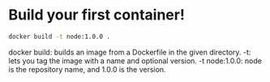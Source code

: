 # Build your first container!
```zsh
docker build -t node:1.0.0 .
```
docker build: builds an image from a Dockerfile in the given directory.
-t: lets you tag the image with a name and optional version.
-t node:1.0.0: node is the repository name, and 1.0.0 is the version.

